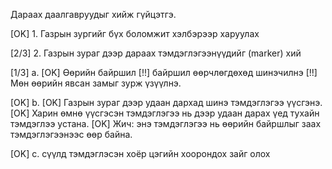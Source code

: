 Дараах даалгавруудыг хийж гүйцэтгэ.

[OK] 1. Газрын зургийг бүх боломжит хэлбэрээр харуулах

[2/3] 2. Газрын зураг дээр дараах тэмдэглэгээнүүдийг (marker) хий

[1/3] а.
      [OK] Өөрийн байршил
      [!!] байршил өөрчлөгдөхөд шинэчилнэ
      [!!] Мөн өөрийн явсан замыг зурж үзүүлнэ.

[OK] b. [OK] Газрын зураг дээр удаан дархад шинэ тэмдэглэгээ үүсгэнэ.
         [OK] Харин өмнө үүсгэсэн тэмдэглэгээ нь дээр удаан дарах үед тухайн тэмдэглээ устана.
         [OK] Жич: энэ тэмдэглэгээ нь өөрийн байршлыг заах тэмдэглэгээнээс өөр байна.

[OK] c. сүүлд тэмдэглэсэн хоёр цэгийн хоорондох зайг олох
